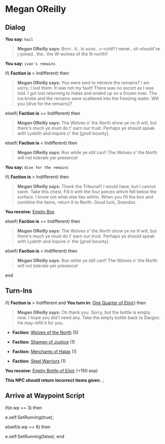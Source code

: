 # Megan OReilly
## Dialog

**You say:** `hail`



>**Megan OReilly says:** Brrrr.. It.. Is sooo.. c-cold!! I never.. sh-should've j-joined.. the.. the W-wolves of the N-north!!

**You say:** `ivan's remains`



if( **Faction is** > Indifferent) then 



>**Megan OReilly says:** You were sent to retrieve the remains? I am sorry, I lost them. It was not my fault! There was no escort as I was told. I got lost returning to Halas and ended up on a frozen river. The ice broke and the remains were scattered into the freezing water. Will you [dive for the remains]?


elseif( **Faction is** == Indifferent) then



>**Megan OReilly says:** The Wolves o' the North show ye no ill will, but there's much ye must do t' earn our trust.  Perhaps ye should speak with Lysbith and inquire o' the [gnoll bounty].


elseif( **Faction is** < Indifferent) then



>**Megan OReilly says:** Run while ye still can!! The Wolves o' the North will not tolerate yer presence!



**You say:** `dive for the remains`



if( **Faction is** > Indifferent) then 



>**Megan OReilly says:** Thank the Tribunal!! I would have, but I cannot swim. Take this chest. Fill it with the four pieces which fell below the surface. I know not what else lies within. When you fill the box and combine the items, return it to Renth. Good luck, Soandso.



**You receive:**  [Empty Box](/item/17945)


elseif( **Faction is** == Indifferent) then



>**Megan OReilly says:** The Wolves o' the North show ye no ill will, but there's much ye must do t' earn our trust.  Perhaps ye should speak with Lysbith and inquire o' the [gnoll bounty].


elseif( **Faction is** < Indifferent) then



>**Megan OReilly says:** Run while ye still can!! The Wolves o' the North will not tolerate yer presence!



end

## Turn-Ins




if( **Faction is** > Indifferent and  **You turn in:** [One Quarter of Elixir](/item/13244)) then 


>**Megan OReilly says:** Oh thank you. Sorry, but the bottle is empty now. I hope you did't need any. Take the empty bottle back to Dargon. He may refill it for you.





* __Faction:__ [Wolves of the North](/faction/320) (5)


* __Faction:__ [Shamen of Justice](/faction/327) (1)


* __Faction:__ [Merchants of Halas](/faction/328) (1)


* __Faction:__ [Steel Warriors](/faction/311) (1)


 **You receive:**  [Empty Bottle of Elixir](/item/13245) (+150 exp)

**This NPC *should* return incorrect items given.**
;
## Arrive at Waypoint Script

if(e.wp == 3) then


e.self:SetRunning(true);

elseif(e.wp == 6) then


e.self:SetRunning(false);
end


